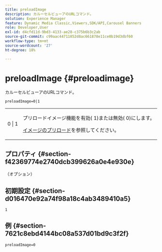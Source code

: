 ```yaml
---
title: preloadImage
description: カルーセルビューアのURLコマンド。
solution: Experience Manager
feature: Dynamic Media Classic,Viewers,SDK/API,Carousel Banners
role: Developer,User
exl-id: d4cfd11d-9bd3-4133-ae28-c375b6b3c2ab
source-git-commit: c99aac44711852d8ac661878e11ce0b19d3dbf60
workflow-type: tm+mt
source-wordcount: '27'
ht-degree: 18%

---
```


# preloadImage {#preloadimage}

カルーセルビューアのURLコマンド。

`preloadImage=0|1`

<table id="table_C616483932C2482CA9794DDD7313FD7C"> 
 <tbody> 
  <tr> 
   <td colname="col1"> <p> <span class="codeph"> 0 | 1</span> </p> </td> 
   <td colname="col2"> <p> プリロードイメージ機能を有効(<span class="codeph"> 1</span>)または無効(<span class="codeph"> 0</span>)にします。 </p> <p><a href="../../../c-html5-aem-asset-viewers/c-html5-aem-carousel/c-html5-aem-carousel-preload-image.md" format="dita" scope="local">イメージのプリロード</a>を参照してください。 </p> </td> 
  </tr> 
 </tbody> 
</table>

## プロパティ {#section-f42369774e2740dcb399626a0e4e930e}

（オプション）

## 初期設定 {#section-d016470e92a74f98a18c4ab3489410a5}

`1`

## 例 {#section-7621c8ebd4144bc08a537d01bd9c3f2f}

```
preloadImage=0
```
